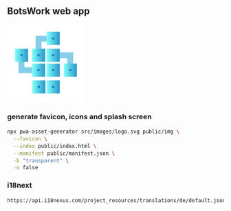## BotsWork web app

!['img'](public/img/apple-icon-180.png)

### generate favicon, icons and splash screen

```bash
npx pwa-asset-generator src/images/logo.svg public/img \
  --favicon \
  --index public/index.html \
  --manifest public/manifest.json \
  -b "transparent" \
  -o false 
```

### i18next

```bash
https://api.i18nexus.com/project_resources/translations/de/default.json?api_key=mWraj9wt4Y4906lt2iFujQ
```